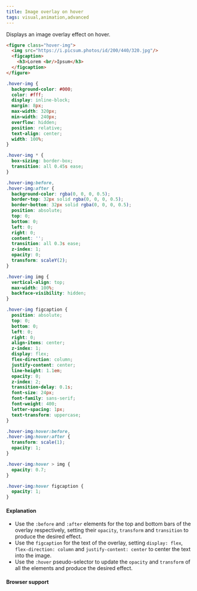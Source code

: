 ```yaml
---
title: Image overlay on hover
tags: visual,animation,advanced
---
```


Displays an image overlay effect on hover.

```html
<figure class="hover-img">
  <img src="https://i.picsum.photos/id/200/440/320.jpg"/>
  <figcaption>
    <h3>Lorem <br/>Ipsum</h3>
  </figcaption>
</figure>
```

```css
.hover-img {
  background-color: #000;
  color: #fff;
  display: inline-block;
  margin: 8px;
  max-width: 320px;
  min-width: 240px;
  overflow: hidden;
  position: relative;
  text-align: center;
  width: 100%;
}

.hover-img * {
  box-sizing: border-box;
  transition: all 0.45s ease;
}

.hover-img:before,
.hover-img:after {
  background-color: rgba(0, 0, 0, 0.5);
  border-top: 32px solid rgba(0, 0, 0, 0.5);
  border-bottom: 32px solid rgba(0, 0, 0, 0.5);
  position: absolute;
  top: 0;
  bottom: 0;
  left: 0;
  right: 0;
  content: '';
  transition: all 0.3s ease;
  z-index: 1;
  opacity: 0;
  transform: scaleY(2);
}

.hover-img img {
  vertical-align: top;
  max-width: 100%;
  backface-visibility: hidden;
}

.hover-img figcaption {
  position: absolute;
  top: 0;
  bottom: 0;
  left: 0;
  right: 0;
  align-items: center;
  z-index: 1;
  display: flex;
  flex-direction: column;
  justify-content: center;
  line-height: 1.1em;
  opacity: 0;
  z-index: 2;
  transition-delay: 0.1s;
  font-size: 24px;
  font-family: sans-serif;
  font-weight: 400;
  letter-spacing: 1px;
  text-transform: uppercase;
}

.hover-img:hover:before,
.hover-img:hover:after {
  transform: scale(1);
  opacity: 1;
}

.hover-img:hover > img {
  opacity: 0.7;
}

.hover-img:hover figcaption {
  opacity: 1;
}
```

#### Explanation

- Use the `:before` and `:after` elements for the top and bottom bars of the overlay respectively, setting their `opacity`, `transform` and `transition` to produce the desired effect.
- Use the `figcaption` for the text of the overlay, setting `display: flex`, `flex-direction: column` and `justify-content: center` to center the text into the image.
- Use the `:hover` pseudo-selector to update the `opacity` and `transform`  of all the elements and produce the desired effect.

#### Browser support
